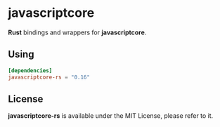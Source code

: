 # javascriptcore

__Rust__ bindings and wrappers for __javascriptcore__.

## Using

```toml
[dependencies]
javascriptcore-rs = "0.16"
```

## License

__javascriptcore-rs__ is available under the MIT License, please refer to it.
